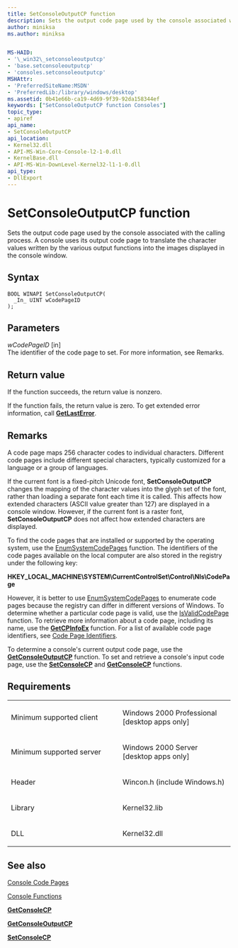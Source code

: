 ```yaml
---
title: SetConsoleOutputCP function
description: Sets the output code page used by the console associated with the calling process.
author: miniksa
ms.author: miniksa


MS-HAID:
- '\_win32\_setconsoleoutputcp'
- 'base.setconsoleoutputcp'
- 'consoles.setconsoleoutputcp'
MSHAttr:
- 'PreferredSiteName:MSDN'
- 'PreferredLib:/library/windows/desktop'
ms.assetid: 0b41e66b-ca19-4d69-9f39-92da158344ef
keywords: ["SetConsoleOutputCP function Consoles"]
topic_type:
- apiref
api_name:
- SetConsoleOutputCP
api_location:
- Kernel32.dll
- API-MS-Win-Core-Console-l2-1-0.dll
- KernelBase.dll
- API-MS-Win-DownLevel-Kernel32-l1-1-0.dll
api_type:
- DllExport
---
```


# SetConsoleOutputCP function


Sets the output code page used by the console associated with the calling process. A console uses its output code page to translate the character values written by the various output functions into the images displayed in the console window.

Syntax
------

```ManagedCPlusPlus
BOOL WINAPI SetConsoleOutputCP(
  _In_ UINT wCodePageID
);
```

Parameters
----------

*wCodePageID* \[in\]  
The identifier of the code page to set. For more information, see Remarks.

Return value
------------

If the function succeeds, the return value is nonzero.

If the function fails, the return value is zero. To get extended error information, call [**GetLastError**](https://msdn.microsoft.com/library/windows/desktop/ms679360).

Remarks
-------

A code page maps 256 character codes to individual characters. Different code pages include different special characters, typically customized for a language or a group of languages.

If the current font is a fixed-pitch Unicode font, **SetConsoleOutputCP** changes the mapping of the character values into the glyph set of the font, rather than loading a separate font each time it is called. This affects how extended characters (ASCII value greater than 127) are displayed in a console window. However, if the current font is a raster font, **SetConsoleOutputCP** does not affect how extended characters are displayed.

To find the code pages that are installed or supported by the operating system, use the [EnumSystemCodePages](http://go.microsoft.com/fwlink/p/?linkid=178051) function. The identifiers of the code pages available on the local computer are also stored in the registry under the following key:

**HKEY\_LOCAL\_MACHINE\\SYSTEM\\CurrentControlSet\\Control\\Nls\\CodePage**

However, it is better to use [EnumSystemCodePages](http://go.microsoft.com/fwlink/p/?linkid=178051) to enumerate code pages because the registry can differ in different versions of Windows.
To determine whether a particular code page is valid, use the [IsValidCodePage](http://go.microsoft.com/fwlink/p/?linkid=178053) function. To retrieve more information about a code page, including its name, use the [**GetCPInfoEx**](https://msdn.microsoft.com/library/windows/desktop/dd318081) function. For a list of available code page identifiers, see [Code Page Identifiers](https://msdn.microsoft.com/library/windows/desktop/dd317756).

To determine a console's current output code page, use the [**GetConsoleOutputCP**](getconsoleoutputcp.md) function. To set and retrieve a console's input code page, use the [**SetConsoleCP**](setconsolecp.md) and [**GetConsoleCP**](getconsolecp.md) functions.

Requirements
------------

<table>
<colgroup>
<col width="50%" />
<col width="50%" />
</colgroup>
<tbody>
<tr class="odd">
<td><p>Minimum supported client</p></td>
<td><p>Windows 2000 Professional [desktop apps only]</p></td>
</tr>
<tr class="even">
<td><p>Minimum supported server</p></td>
<td><p>Windows 2000 Server [desktop apps only]</p></td>
</tr>
<tr class="odd">
<td><p>Header</p></td>
<td>Wincon.h (include Windows.h)</td>
</tr>
<tr class="even">
<td><p>Library</p></td>
<td>Kernel32.lib</td>
</tr>
<tr class="odd">
<td><p>DLL</p></td>
<td>Kernel32.dll</td>
</tr>
<tr class="even">
</tr>
<tr class="odd">
</tr>
<tr class="even">
</tr>
</tbody>
</table>

## <span id="see_also"></span>See also


[Console Code Pages](console-code-pages.md)

[Console Functions](console-functions.md)

[**GetConsoleCP**](getconsolecp.md)

[**GetConsoleOutputCP**](getconsoleoutputcp.md)

[**SetConsoleCP**](setconsolecp.md)

 

 




